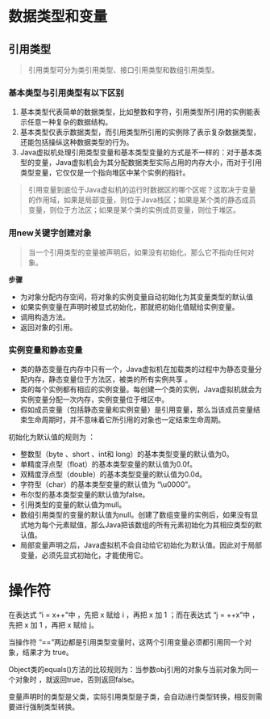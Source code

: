 # 数据类型和变量
## 引用类型
> 引用类型可分为类引用类型、接口引用类型和数组引用类型。  

### 基本类型与引用类型有以下区别
1. 基本类型代表简单的数据类型，比如整数和字符，引用类型所引用的实例能表示任意一种复杂的数据结构。
2. 基本类型仅表示数据类型，而引用类型所引用的实例除了表示复杂数据类型，还能包括操纵这种数据类型的行为。
3. Java虚拟机处理引用类型变量和基本类型变量的方式是不一样的：对于基本类型的变量，Java虚拟机会为其分配数据类型实际占用的内存大小，而对于引用类型变量，它仅仅是一个指向堆区中某个实例的指针。

> 引用变量到底位于Java虚拟机的运行时数据区的哪个区呢？这取决于变量的作用域，如果是局部变量，则位于Java栈区；如果是某个类的静态成员变量，则位于方法区；如果是某个类的实例成员变量，则位于堆区。  

### 用new关键字创建对象

> 当一个引用类型的变量被声明后，如果没有初始化，那么它不指向任何对象。  

**步骤**
* 为对象分配内存空间，将对象的实例变量自动初始化为其变量类型的默认值 
* 如果实例变量在声明时被显式初始化，那就把初始化值赋给实例变量。
* 调用构造方法。
* 返回对象的引用。

### 实例变量和静态变量
* 类的静态变量在内存中只有一个，Java虚拟机在加载类的过程中为静态变量分配内存，静态变量位于方法区，被类的所有实例共享 。
* 类的每个实例都有相应的实例变量。每创建一个类的实例，Java虚拟机就会为实例变量分配一次内存，实例变量位于堆区中。
* 假如成员变量（包括静态变量和实例变量）是引用变量，那么当该成员变量结束生命周期时，并不意味着它所引用的对象也一定结束生命周期。

初始化为默认值的规则为 ：
* 整数型（byte 、short 、int和 long）的基本类型变量的默认值为0。
* 单精度浮点型（float）的基本类型变量的默认值为0.0f。
* 双精度浮点型（double）的基本类型变量的默认值为0.0d。
* 字符型（char）的基本类型变量的默认值为 “\u0000”。
* 布尔型的基本类型变量的默认值为false。
* 引用类型的变量的默认值为mull。
* 数组引用类型的变量的默认值为null。创建了数组变量的实例后，如果没有显式地为每个元素赋值，那么Java把该数组的所有元素初始化为其相应类型的默认值。
* 局部变量声明之后，Java虚拟机不会自动给它初始化为默认值。因此对于局部变量，必须先显式初始化，才能使用它。

# 操作符
在表达式 “i = x++”中 ，先把 x 赋给 i ，再把 x 加 1 ；而在表达式 “j = ++x”中 ，先把 x 加 1 ，再把 x 赋给 j。

当操作符 “==”两边都是引用类型变量时，这两个引用变量必须都引用同一个对象，结果才为 true。

Object类的equals()方法的比较规则为：当参数obj引用的对象与当前对象为同一个对象时 ，就返回true，否则返回false。

变量声明时的类型是父类，实际引用类型是子类，会自动进行类型转换，相反则需要进行强制类型转换。
